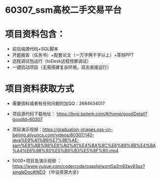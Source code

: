 
#   60307_ssm高校二手交易平台

#   项目资料包含：
*    前后端源代码+SQL脚本
*    开题报告（任务书）+配套论文（一万字两千字以上）+答辩PPT
*   远程调试包运行（toDesk远程控屏调试）
*   一键启动项目（无需搭建复杂环境，双击直接运行）


#   项目资料获取方式
*   需要资料或者有任何问题的加QQ：2684634017

*   项目源代码下载地址： https://bysj.bsitem.com/#/home/goodDetail?goodId=60307
*   项目演示视频：https://graduation-images.oss-cn-beijing.aliyuncs.com/videos/60307/140-java%E9%A1%B9%E7%9B%AE-ssm%E9%AB%98%E6%A0%A1%E4%BA%8C%E6%89%8B%E4%BA%A4%E6%98%93%E5%B9%B3%E5%8F%B0.mp4

*  5000+项目及演示视频 ：https://www.yuque.com/codercode/cqaxlg/wznt5a2m92ay93gz?singleDoc#lND3 《毕设资源大全》
